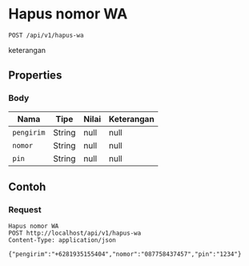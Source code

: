 # Hapus nomor WA
```http
POST /api/v1/hapus-wa
```
keterangan
## Properties
### Body
Nama | Tipe | Nilai | Keterangan
--- | --- | --- | ---
<code>pengirim</code> | String | null | null
<code>nomor</code> | String | null | null
<code>pin</code> | String | null | null
## Contoh
### Request
```http
Hapus nomor WA
POST http://localhost/api/v1/hapus-wa
Content-Type: application/json

{"pengirim":"+6281935155404","nomor":"087758437457","pin":"1234"}
```
